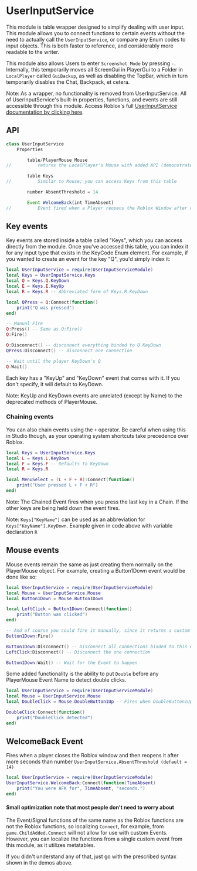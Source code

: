 # UserInputService
This module is table wrapper designed to simplify dealing with user input. This module allows you to connect functions to certain events without the need to actually call the `UserInputService`, or compare any Enum codes to input objects. This is both faster to reference, and considerably more readable to the writer.

This module also allows Users to enter `Screenshot Mode` by pressing `-`. Internally, this temporarily moves all ScreenGui in PlayerGui to a Folder in `LocalPlayer` called `GuiBackup`, as well as disabling the TopBar, which in turn temporarily disables the Chat, Backpack, et cetera.

Note: As a wrapper, no functionality is removed from UserInputService. All of UserInputService's built-in properties, functions, and events are still accessible through this module. Access Roblox's full [UserInputService documentation by clicking here](http://wiki.roblox.com/?title=API:Class/UserInputService).

## API
```javascript
class UserInputService
	Properties

		table/PlayerMouse Mouse
//			returns the LocalPlayer's Mouse with added API (demonstrated below)

		table Keys
//			Similar to Mouse; you can access Keys from this table

		number AbsentThreshold = 14

		Event WelcomeBack(int TimeAbsent)
//			Event fired when a Player reopens the Roblox Window after closing it for more than @param AbsentThreshold seconds
```
## Key events

Key events are stored inside a table called "Keys", which you can access directly
from the module. Once you've accessed this table, you can index it for any input type that exists in the KeyCode Enum element. For example, if you wanted to create an event for the key "Q", you'd simply index it:

```lua
local UserInputService = require(UserInputServiceModule)
local Keys = UserInputService.Keys
local Q = Keys.Q.KeyDown
local E = Keys.E.KeyUp
local R = Keys.R -- Abbreviated form of Keys.R.KeyDown

local QPress = Q:Connect(function()
	print("Q was pressed")
end)

-- Manual Fire
Q:Press() -- Same as Q:Fire()
Q:Fire()

Q:Disconnect() -- disconnect everything binded to Q.KeyDown
QPress:Disconnect() -- disconnect one connection

-- Wait until the player KeyDown's Q
Q:Wait()
```
Each key has a "KeyUp" and "KeyDown" event that comes with it. If you don't specify, it will default to KeyDown.

Note: KeyUp and KeyDown events are unrelated (except by Name) to the deprecated methods of PlayerMouse.

### Chaining events
You can also chain events using the `+` operator. Be careful when using this in Studio though, as your operating system shortcuts take precedence over Roblox.
```lua
local Keys = UserInputService.Keys
local L = Keys.L.KeyDown
local F = Keys.F -- Defaults to KeyDown
local R = Keys.R

local MenuSelect = (L + F + R):Connect(function()
	print("User pressed L + F + R")
end)
```

Note: The Chained Event fires when you press the last key in a Chain. If the other keys are being held down the event fires.

Note: `Keys["KeyName"]` can be used as an abbreviation for `Keys["KeyName"].KeyDown`. Example given in code above with variable declaration `R`

## Mouse events
Mouse events remain the same as just creating them normally on the PlayerMouse object. For example, creating a Button1Down event would be done like so:

```lua
local UserInputService = require(UserInputServiceModule)
local Mouse = UserInputService.Mouse
local Button1Down = Mouse.Button1Down

local LeftClick = Button1Down:Connect(function()
	print("Button was clicked")
end)

-- And of course you could fire it manually, since it returns a custom event
Button1Down:Fire()

Button1Down:Disconnect() -- Disconnect all connections binded to this event
LeftClick:Disconnect() -- Disconnect the one connection

Button1Down:Wait() -- Wait for the Event to happen
```

Some added functionality is the ability to put `Double` before any PlayerMouse Event Name to detect double clicks.
```lua
local UserInputService = require(UserInputServiceModule)
local Mouse = UserInputService.Mouse
local DoubleClick = Mouse.DoubleButton1Up -- Fires when DoubleButton1Up is Fired twice within 0.5 seconds

DoubleClick:Connect(function()
	print("DoubleClick detected")
end)
```

## WelcomeBack Event
Fires when a player closes the Roblox window and then reopens it after more seconds than number `UserInputService.AbsentThreshold (default = 14)`
```lua
local UserInputService = require(UserInputServiceModule)
UserInputService.WelcomeBack:Connect(function(TimeAbsent)
	print("You were AFK for", TimeAbsent, "seconds.")
end)
```

#### Small optimization note that most people don't need to worry about
The Event/Signal functions of the same name as the Roblox functions are not the Roblox functions, so localizing `Connect`, for example, from `game.ChildAdded.Connect` will not allow for use with custom Events. However, you can localize the functions from a single custom event from this module, as it utilizes metatables.

If you didn't understand any of that, just go with the prescribed syntax shown in the demos above.
